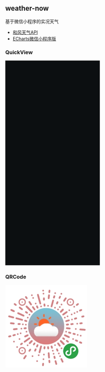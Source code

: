## weather-now

基于微信小程序的实况天气

* [和风天气API](https://www.heweather.com/)
* [ECharts微信小程序版](https://github.com/ecomfe/echarts-for-weixin)

### QuickView
![QuickView](pics/QuickView-v2.0.0.gif)

### QRCode
![QRCode](pics/weather-now-v2.0.0.jpg)